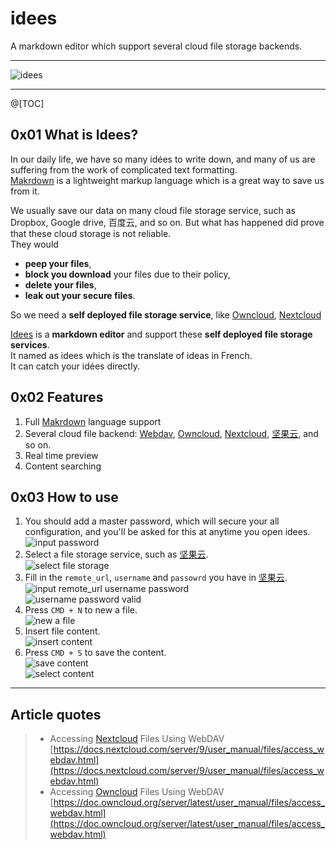 # idees
A markdown editor which support several cloud file storage backends.

---

![idees](_images/idees.png)  

---

@[TOC]

## 0x01 What is Idees?
In our daily life, we have so many idées to write down, and many of us are suffering from the work of complicated text formatting.  
[Makrdown](https://github.com/topics/markdown) is a lightweight markup language which is a great way to save us from it.   
  
We usually save our data on many cloud file storage service, such as Dropbox, Google drive, 百度云, and so on. But what has happened did prove that these cloud storage is not reliable.  
They would  
* **peep your files**,   
* **block you download** your files due to their policy,   
* **delete your files**,   
* **leak out your secure files**.  

So we need a **self deployed file storage service**, like [Owncloud](https://github.com/owncloud/core), [Nextcloud](https://github.com/nextcloud/server)  
  
[Idees](https://github.com/idees/idees) is a **markdown editor** and support these **self deployed file storage services**.  
It named as idees which is the translate of ideas in French.  
It can catch your idées directly.  

## 0x02 Features
1. Full [Makrdown](https://github.com/topics/markdown) language support
2. Several cloud file backend: [Webdav](https://en.wikipedia.org/wiki/WebDAV), [Owncloud](https://github.com/owncloud/core), [Nextcloud](https://github.com/nextcloud/server), [坚果云](https://www.jianguoyun.com/), and so on.  
3. Real time preview
4. Content searching

## 0x03 How to use
1. You should add a master password, which will secure your all configuration, and you'll be asked for this at anytime you open idees.  
![input password](_images/BD11AE50A432A1EBAEC04ABD21B6764D.jpg)
2. Select a file storage service, such as [坚果云](https://www.jianguoyun.com/).   
![select file storage](_images/C2EFB1D39AA74C0CDC90843328996222.jpg)
3. Fill in the `remote_url`, `username` and `passowrd` you have in [坚果云](https://www.jianguoyun.com/).    
![input remote_url username password](_images/33D8F38059583C899CD847FD0F1E93D8.jpg)  
![username password valid](_images/A9ECE53B18AF7A45507913637DF9AA1C.jpg)  
4. Press `CMD + N` to new a file.  
![new a file](_images/A5DF4A5E23AD9BA95523A7673FD76E75.jpg)  
5. Insert file content.  
![insert content](_images/6FB97487F1C22556DF812F4DD2D99C72.jpg)  
6. Press `CMD + S` to save the content.  
![save content](_images/2F77B550C0D542F23B49375DB54CC6F2.jpg)  
![select content](_images/5B903DC8A8ACA59C74D29935A6E55ADB.jpg)  

---  

## Article quotes
> * Accessing [Nextcloud](https://github.com/nextcloud/server) Files Using WebDAV
> [https://docs.nextcloud.com/server/9/user_manual/files/access_webdav.html](https://docs.nextcloud.com/server/9/user_manual/files/access_webdav.html)
> * Accessing [Owncloud](https://github.com/owncloud/core) Files Using WebDAV  
> [https://doc.owncloud.org/server/latest/user_manual/files/access_webdav.html](https://doc.owncloud.org/server/latest/user_manual/files/access_webdav.html)
